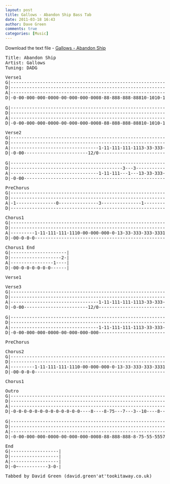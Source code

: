 ```yaml
---
layout: post
title: Gallows - Abandon Ship Bass Tab
date: 2011-03-18 16:43
author: Dave Green
comments: true
categories: [Music]
---
```


Download the text file - [Gallows - Abandon Ship](http://tookitaway.co.uk/assets/music/tabs/AS.txt)

<pre>Title: Abandon Ship
Artist: Gallows
Tuning: DADG</pre>
<pre>Verse1
G|-----------------------------------------------------------------------------|
D|-----------------------------------------------------------------------------|
A|----------------------------------------------------------------------8h10p8-|
D|-0-00-000-000-0000-00-000-000-0008-88-888-888-88810-1010-101010-101010-------|

G|-------------------------------------------------------------------------|
D|-------------------------------------------------------------------------|
A|----------------------------------------------------------------10--10---|
D|-0-00-000-000-0000-00-000-000-0008-88-888-888-88810-1010-101010---10--10-|</pre>
<pre>Verse2
G|------------------------------------------------------------------|
D|------------------------------------------------------------------|
A|---------------------------------1-11-111-111-1113-33-333-333-333-|
D|-0-00------------------------12/0---------------------------------|

G|------------------------------------------------------------------|
D|------------------------------------------3---3-----------5---5---|
A|---------------------------------1-11-111---1---13-33-333---3---3-|
D|-0-00-------------------------------------------------------------|</pre>
<pre>PreChorus
G|------------------------------------------------------------------------|
D|------------------------------------------------------------------------|
A|-1---------------0---------------3---------------1----------------------|
D|------------------------------------------------------------------------|</pre>
<pre>Chorus1
G|------------------------------------------------------------------|
D|--------------------------------------------------------------3---|
A|---------1-11-111-111-1110-00-000-000-0-13-33-333-333-3331-11--11-|
D|-00-0-0-0---------------------------------------------------------|</pre>
<pre>Chorus1 End
G|---------------------|
D|-------------------2-|
A|----------------1----|
D|-00-0-0-0-0-0-0------|</pre>
<pre>Verse1</pre>
<pre>Verse3
G|------------------------------------------------------------------|
D|------------------------------------------------------------------|
A|---------------------------------1-11-111-111-1113-33-333-333-333-|
D|-0-00------------------------12/0---------------------------------|

G|------------------------------------------------------------------|
D|------------------------------------------------------------------|
A|---------------------------------1-11-111-111-1113-33-333-333-333-|
D|-0-00-000-000-0000-00-000-000-000---------------------------------|</pre>
<pre>PreChorus</pre>
<pre>Chorus2
G|--------------------------------------------------------------------------|
D|----------------------------------------------------------------------3---|
A|---------1-11-111-111-1110-00-000-000-0-13-33-333-333-3331-11-111-111--11-|
D|-00-0-0-0-----------------------------------------------------------------|</pre>
<pre>Chorus1</pre>
<pre>Outro
G|-----------------------------------------------------------------------------|
D|-----------------------------------------------------------------------------|
A|-----------------------------------------------------------------------------|
D|-0-0-0-0-0-0-0-0-0-0-0-0-0----8----8-75---7---3--10----8----8-75---7---3--10m|

G|-------------------------------------------------------------------------|
D|-------------------------------------------------------------------------|
A|-------------------------------------------------------------------------| x3
D|-0-00-000-000-0000-00-000-000-0008-88-888-888-8-75-55-5557-77-7773-33-31-|</pre>
<pre>End
G|------------------|
D|------------------|
A|------------------|
D|-0~-----------3-0-|</pre>
<pre>Tabbed by David Green (david.green'at'tookitaway.co.uk)</pre>
